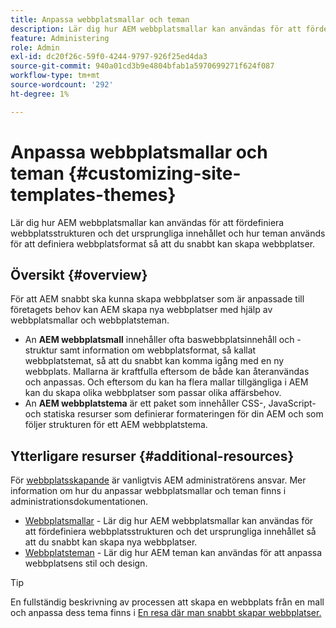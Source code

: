 ```yaml
---
title: Anpassa webbplatsmallar och teman
description: Lär dig hur AEM webbplatsmallar kan användas för att fördefiniera webbplatsstrukturen och det ursprungliga innehållet och hur teman används för att definiera webbplatsformat så att du snabbt kan skapa webbplatser.
feature: Administering
role: Admin
exl-id: dc20f26c-59f0-4244-9797-926f25ed4da3
source-git-commit: 940a01cd3b9e4804bfab1a5970699271f624f087
workflow-type: tm+mt
source-wordcount: '292'
ht-degree: 1%

---
```


# Anpassa webbplatsmallar och teman {#customizing-site-templates-themes}

Lär dig hur AEM webbplatsmallar kan användas för att fördefiniera webbplatsstrukturen och det ursprungliga innehållet och hur teman används för att definiera webbplatsformat så att du snabbt kan skapa webbplatser.

## Översikt {#overview}

För att AEM snabbt ska kunna skapa webbplatser som är anpassade till företagets behov kan AEM skapa nya webbplatser med hjälp av webbplatsmallar och webbplatsteman.

* An **AEM webbplatsmall** innehåller ofta baswebbplatsinnehåll och -struktur samt information om webbplatsformat, så kallat webbplatstemat, så att du snabbt kan komma igång med en ny webbplats. Mallarna är kraftfulla eftersom de både kan återanvändas och anpassas. Och eftersom du kan ha flera mallar tillgängliga i AEM kan du skapa olika webbplatser som passar olika affärsbehov.
* An **AEM webbplatstema** är ett paket som innehåller CSS-, JavaScript- och statiska resurser som definierar formateringen för din AEM och som följer strukturen för ett AEM webbplatstema.

## Ytterligare resurser {#additional-resources}

För [webbplatsskapande](/help/sites-cloud/administering/site-creation/create-site.md) är vanligtvis AEM administratörens ansvar. Mer information om hur du anpassar webbplatsmallar och teman finns i administrationsdokumentationen.

* [Webbplatsmallar](/help/sites-cloud/administering/site-creation/site-templates.md) - Lär dig hur AEM webbplatsmallar kan användas för att fördefiniera webbplatsstrukturen och det ursprungliga innehållet så att du snabbt kan skapa nya webbplatser.
* [Webbplatsteman](/help/sites-cloud/administering/site-creation/site-themes.md) - Lär dig hur AEM teman kan användas för att anpassa webbplatsens stil och design.

>[!TIP]
>
>En fullständig beskrivning av processen att skapa en webbplats från en mall och anpassa dess tema finns i [En resa där man snabbt skapar webbplatser.](/help/journey-sites/quick-site/overview.md)
